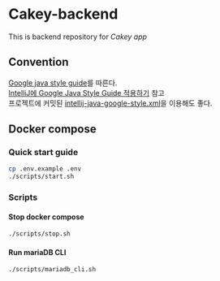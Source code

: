 # Cakey-backend

This is backend repository for *Cakey app*

## Convention

[Google java style guide](https://google.github.io/styleguide/javaguide.html)를 따른다. \
[IntelliJ에 Google Java Style Guide 적용하기](https://velog.io/@injoon2019/IntelliJ%EC%97%90-Google-Java-Style-Guide-%EC%A0%81%EC%9A%A9%ED%95%98%EA%B8%B0)
참고 \
프로젝트에 커밋된 [intellij-java-google-style.xml](intellij-java-google-style.xml)을 이용해도 좋다.

## Docker compose

### Quick start guide

```bash
cp .env.example .env
./scripts/start.sh
```

### Scripts

#### Stop docker compose

```bash
./scripts/stop.sh
```

#### Run mariaDB CLI

```bash
./scripts/mariadb_cli.sh
```
